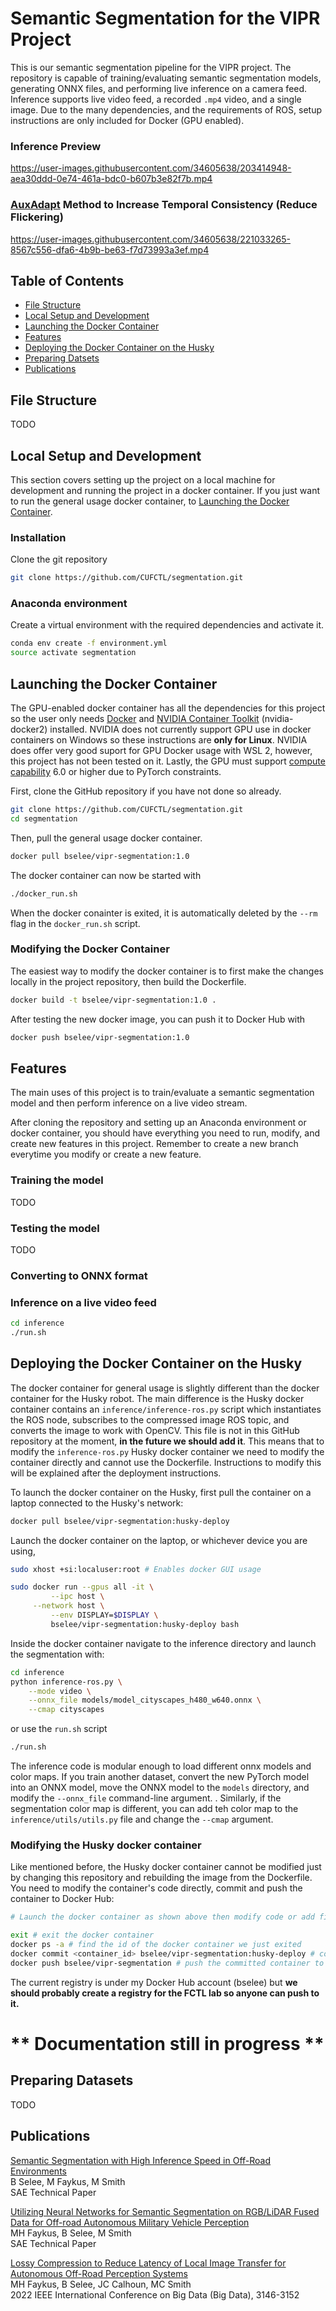 # Semantic Segmentation for the VIPR Project
This is our semantic segmentation pipeline for the VIPR project. The repository is capable of training/evaluating semantic segmentation models, generating ONNX files, and performing live inference on a camera feed. Inference supports live video feed, a recorded `.mp4` video, and a single image. Due to the many dependencies, and the requirements of ROS, setup instructions are only included for Docker (GPU enabled).

### Inference Preview
https://user-images.githubusercontent.com/34605638/203414948-aea30ddd-0e74-461a-bdc0-b607b3e82f7b.mp4

### [AuxAdapt](https://arxiv.org/abs/2110.12369) Method to Increase Temporal Consistency (Reduce Flickering)
https://user-images.githubusercontent.com/34605638/221033265-8567c556-dfa6-4b9b-be63-f7d73993a3ef.mp4

## Table of Contents
* [File Structure](#file-structure)
* [Local Setup and Development](#local-setup-and-development)
* [Launching the Docker Container](#launching-the-docker-container)
* [Features](#features)
* [Deploying the Docker Container on the Husky](#deploying-the-docker-container-on-the-husky)
* [Preparing Datsets](#preparing-datasets)
* [Publications](#publications)

## File Structure
TODO

## Local Setup and Development
This section covers setting up the project on a local machine for development and running the project in a docker container. If you just want to run the general usage docker container, to [Launching the Docker Container](#launching-the-docker-container).

### Installation
Clone the git repository
```bash
git clone https://github.com/CUFCTL/segmentation.git
```

### Anaconda environment
Create a virtual environment with the required dependencies and activate it.
```bash
conda env create -f environment.yml
source activate segmentation
```

## Launching the Docker Container
The GPU-enabled docker container has all the dependencies for this project so the user only needs [Docker](https://docs.docker.com/engine/install/ubuntu/) and [NVIDIA Container Toolkit](https://docs.nvidia.com/datacenter/cloud-native/container-toolkit/install-guide.html) (nvidia-docker2) installed. NVIDIA does not currently support GPU use in docker containers on Windows so these instructions are __only for Linux__. NVIDIA does offer very good suport for GPU Docker usage with WSL 2, however, this project has not been tested on it. Lastly, the GPU must support [compute capability](https://developer.nvidia.com/cuda-gpus) 6.0 or higher due to PyTorch constraints.

First, clone the GitHub repository if you have not done so already.
```bash
git clone https://github.com/CUFCTL/segmentation.git
cd segmentation
```

Then, pull the general usage docker container.
```bash
docker pull bselee/vipr-segmentation:1.0
```

The docker container can now be started with
```bash
./docker_run.sh
```
When the docker conainter is exited, it is automatically deleted by the ```--rm``` flag in the ```docker_run.sh``` script.

### Modifying the Docker Container
The easiest way to modify the docker container is to first make the changes locally in the project repository, then build the Dockerfile.
```bash
docker build -t bselee/vipr-segmentation:1.0 .
```

After testing the new docker image, you can push it to Docker Hub with
```bash
docker push bselee/vipr-segmentation:1.0
```


## Features
The main uses of this project is to train/evaluate a semantic segmentation model and then perform inference on a live video stream.

After cloning the repository and setting up an Anaconda environment or docker container, you should have everything you need to run, modify, and create new features in this project. Remember to create a new branch everytime you modify or create a new feature.

### Training the model
TODO

### Testing the model
TODO

### Converting to ONNX format


### Inference on a live video feed
```bash
cd inference
./run.sh
```


## Deploying the Docker Container on the Husky
The docker container for general usage is slightly different than the docker container for the Husky robot. The main difference is the Husky docker container contains an ```inference/inference-ros.py``` script which instantiates the ROS node, subscribes to the compressed image ROS topic, and converts the image to work with OpenCV. This file is not in this GitHub repository at the moment, __in the future we should add it__. This means that to modify the ```inference-ros.py``` Husky docker container we need to modify the container directly and cannot use the Dockerfile. Instructions to modify this will be explained after the deployment instructions.

To launch the docker container on the Husky, first pull the container on a laptop connected to the Husky's network:
```bash
docker pull bselee/vipr-segmentation:husky-deploy
```

Launch the docker container on the laptop, or whichever device you are using, 
```bash
sudo xhost +si:localuser:root # Enables docker GUI usage

sudo docker run --gpus all -it \
         --ipc host \
	 --network host \
         --env DISPLAY=$DISPLAY \
         bselee/vipr-segmentation:husky-deploy bash
```

Inside the docker container navigate to the inference directory and launch the segmentation with:
```bash
cd inference
python inference-ros.py \
  	--mode video \
	--onnx_file models/model_cityscapes_h480_w640.onnx \
	--cmap cityscapes

```
or use the ```run.sh``` script
```bash
./run.sh
```

The inference code is modular enough to load different onnx models and color maps. If you train another dataset, convert the new PyTorch model into an ONNX model, move the ONNX model to the ```models``` directory, and modify the ```--onnx_file``` command-line argument. . Similarly, if the segmentation color map is different, you can add teh color map to the ```inference/utils/utils.py``` file and change the ```--cmap``` argument.

### Modifying the Husky docker container
Like mentioned before, the Husky docker container cannot be modified just by changing this repository and rebuilding the image from the Dockerfile. You need to modify the container's code directly, commit and push the container to Docker Hub:

```bash
# Launch the docker container as shown above then modify code or add files

exit # exit the docker container
docker ps -a # find the id of the docker container we just exited
docker commit <container_id> bselee/vipr-segmentation:husky-deploy # commit the docker container
docker push bselee/vipr-segmentation # push the committed container to the Docker Hub Registry
```

The current registry is under my Docker Hub account (bselee) but __we should probably create a registry for the FCTL lab so anyone can push to it.__
# **  Documentation still in progress **

## Preparing Datasets
TODO

## Publications
[Semantic Segmentation with High Inference Speed in Off-Road Environments](https://www.sae.org/publications/technical-papers/content/2023-01-0868/)
<br>B Selee, M Faykus, M Smith
<br>SAE Technical Paper

[Utilizing Neural Networks for Semantic Segmentation on RGB/LiDAR Fused Data for Off-road Autonomous Military Vehicle Perception](https://www.sae.org/publications/technical-papers/content/2023-01-0740/)
<br>MH Faykus, B Selee, M Smith
<br>SAE Technical Paper

[Lossy Compression to Reduce Latency of Local Image Transfer for Autonomous Off-Road Perception Systems](https://ieeexplore.ieee.org/abstract/document/10020267)
<br>MH Faykus, B Selee, JC Calhoun, MC Smith
<br>2022 IEEE International Conference on Big Data (Big Data), 3146-3152

